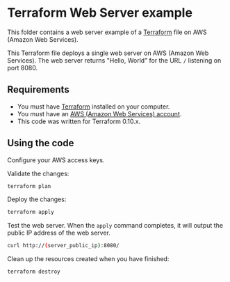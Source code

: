 # Terraform Web Server example

This folder contains a web server example of a [Terraform](https://www.terraform.io/) file on AWS (Amazon Web Services).

This Terraform file deploys a single web server on AWS (Amazon Web Services). The web server returns "Hello, World" for the URL `/` listening on port 8080.

## Requirements

* You must have [Terraform](https://www.terraform.io/) installed on your computer.
* You must have an [AWS (Amazon Web Services) account](http://aws.amazon.com/).
* This code was written for Terraform 0.10.x.

## Using the code

Configure your AWS access keys.

Validate the changes:

```bash
terraform plan
```

Deploy the changes:

```bash
terraform apply
```

Test the web server. When the `apply` command completes, it will output the public IP address of the web server.

```bash
curl http://(server_public_ip):8080/
```

Clean up the resources created when you have finished:

```bash
terraform destroy
```